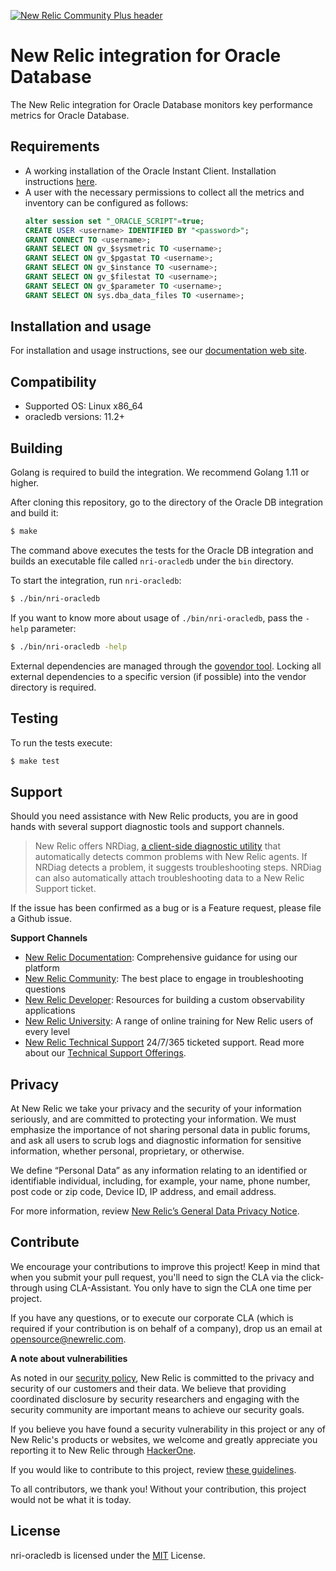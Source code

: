 [![New Relic Community Plus header](https://raw.githubusercontent.com/newrelic/open-source-office/master/examples/categories/images/Community_Plus.png)](https://opensource.newrelic.com/oss-category/#community-plus)

# New Relic integration for Oracle Database

The New Relic integration for Oracle Database monitors key performance metrics for Oracle Database.

## Requirements

* A working installation of the Oracle Instant Client. Installation instructions [here](http://www.oracle.com/technetwork/database/database-technologies/instant-client/downloads/index.html).
* A user with the necessary permissions to collect all the metrics and inventory can be configured as follows:
    ```sql
    alter session set "_ORACLE_SCRIPT"=true;
    CREATE USER <username> IDENTIFIED BY "<password>";
    GRANT CONNECT TO <username>;
    GRANT SELECT ON gv_$sysmetric TO <username>;
    GRANT SELECT ON gv_$pgastat TO <username>;
    GRANT SELECT ON gv_$instance TO <username>;
    GRANT SELECT ON gv_$filestat TO <username>;
    GRANT SELECT ON gv_$parameter TO <username>;
    GRANT SELECT ON sys.dba_data_files TO <username>;
    ```

## Installation and usage

For installation and usage instructions, see our [documentation web site](https://docs.newrelic.com/docs/integrations/host-integrations/host-integrations-list/oracledb-monitoring-integration).

## Compatibility

* Supported OS: Linux x86_64
* oracledb versions: 11.2+

## Building

Golang is required to build the integration. We recommend Golang 1.11 or higher.

After cloning this repository, go to the directory of the Oracle DB integration and build it:

```bash
$ make
```

The command above executes the tests for the Oracle DB integration and builds an executable file called `nri-oracledb` under the `bin` directory. 

To start the integration, run `nri-oracledb`:

```bash
$ ./bin/nri-oracledb
```

If you want to know more about usage of `./bin/nri-oracledb`, pass the `-help` parameter:

```bash
$ ./bin/nri-oracledb -help
```

External dependencies are managed through the [govendor tool](https://github.com/kardianos/govendor). Locking all external dependencies to a specific version (if possible) into the vendor directory is required.

## Testing

To run the tests execute:

```bash
$ make test
```

## Support

Should you need assistance with New Relic products, you are in good hands with several support diagnostic tools and support channels.

> New Relic offers NRDiag, [a client-side diagnostic utility](https://docs.newrelic.com/docs/using-new-relic/cross-product-functions/troubleshooting/new-relic-diagnostics) that automatically detects common problems with New Relic agents. If NRDiag detects a problem, it suggests troubleshooting steps. NRDiag can also automatically attach troubleshooting data to a New Relic Support ticket.

If the issue has been confirmed as a bug or is a Feature request, please file a Github issue.

**Support Channels**

* [New Relic Documentation](https://docs.newrelic.com): Comprehensive guidance for using our platform
* [New Relic Community](https://discuss.newrelic.com): The best place to engage in troubleshooting questions
* [New Relic Developer](https://developer.newrelic.com/): Resources for building a custom observability applications
* [New Relic University](https://learn.newrelic.com/): A range of online training for New Relic users of every level
* [New Relic Technical Support](https://support.newrelic.com/) 24/7/365 ticketed support. Read more about our [Technical Support Offerings](https://docs.newrelic.com/docs/licenses/license-information/general-usage-licenses/support-plan).

## Privacy

At New Relic we take your privacy and the security of your information seriously, and are committed to protecting your information. We must emphasize the importance of not sharing personal data in public forums, and ask all users to scrub logs and diagnostic information for sensitive information, whether personal, proprietary, or otherwise.

We define “Personal Data” as any information relating to an identified or identifiable individual, including, for example, your name, phone number, post code or zip code, Device ID, IP address, and email address.

For more information, review [New Relic’s General Data Privacy Notice](https://newrelic.com/termsandconditions/privacy).

## Contribute

We encourage your contributions to improve this project! Keep in mind that when you submit your pull request, you'll need to sign the CLA via the click-through using CLA-Assistant. You only have to sign the CLA one time per project.

If you have any questions, or to execute our corporate CLA (which is required if your contribution is on behalf of a company), drop us an email at opensource@newrelic.com.

**A note about vulnerabilities**

As noted in our [security policy](../../security/policy), New Relic is committed to the privacy and security of our customers and their data. We believe that providing coordinated disclosure by security researchers and engaging with the security community are important means to achieve our security goals.

If you believe you have found a security vulnerability in this project or any of New Relic's products or websites, we welcome and greatly appreciate you reporting it to New Relic through [HackerOne](https://hackerone.com/newrelic).

If you would like to contribute to this project, review [these guidelines](./CONTRIBUTING.md).

To all contributors, we thank you!  Without your contribution, this project would not be what it is today.

## License

nri-oracledb is licensed under the [MIT](/LICENSE) License.

